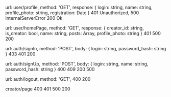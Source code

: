 url: user/profile,
method: 'GET',
response: {
    login: string,
    name: string,
    profile_photo: string,
    registration: Date
}
401 Unauthorized,
500 InternalServerError
200 Ok

url: user/homePage,
method: 'GET',
response: {
    creator_id: string,
    is_creator: bool,
    name: string,
    posts: Array,
    profile_photo: string
}
401
500
200

url: auth/signIn,
method: 'POST',
body: {
    login: string,
    password_hash: string
}
403
401
200

url: auth/signUp,
method: 'POST',
body: {
    login: string,
    name: string,
    password_hash: string
}
400
409
200
500

url: auth/logout,
method: 'GET',
400
200

creator/page
400
401
500
200
